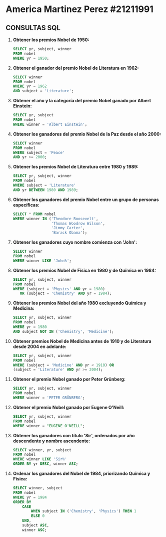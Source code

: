 # America Martinez Perez #21211991

## CONSULTAS SQL

1. **Obtener los premios Nobel de 1950:**  
   ```sql
   SELECT yr, subject, winner
   FROM nobel
   WHERE yr = 1950;
   ```

2. **Obtener el ganador del premio Nobel de Literatura en 1962:**  
   ```sql
   SELECT winner
   FROM nobel
   WHERE yr = 1962
   AND subject = 'Literature';
   ```

3. **Obtener el año y la categoría del premio Nobel ganado por Albert Einstein:**  
   ```sql
   SELECT yr, subject
   FROM nobel
   WHERE winner = 'Albert Einstein';
   ```

4. **Obtener los ganadores del premio Nobel de la Paz desde el año 2000:**  
   ```sql
   SELECT winner
   FROM nobel
   WHERE subject = 'Peace'
   AND yr >= 2000;
   ```

5. **Obtener los premios Nobel de Literatura entre 1980 y 1989:**  
   ```sql
   SELECT yr, subject, winner  
   FROM nobel  
   WHERE subject = 'Literature'  
   AND yr BETWEEN 1980 AND 1989;
   ```

6. **Obtener los ganadores del premio Nobel entre un grupo de personas específicas:**  
   ```sql
   SELECT * FROM nobel
   WHERE winner IN ('Theodore Roosevelt',
                    'Thomas Woodrow Wilson',
                    'Jimmy Carter',
                    'Barack Obama');
   ```

7. **Obtener los ganadores cuyo nombre comienza con 'John':**  
   ```sql
   SELECT winner
   FROM nobel
   WHERE winner LIKE 'John%';
   ```

8. **Obtener los premios Nobel de Física en 1980 y de Química en 1984:**  
   ```sql
   SELECT yr, subject, winner
   FROM nobel
   WHERE (subject = 'Physics' AND yr = 1980)  
      OR (subject = 'Chemistry' AND yr = 1984);
   ```

9. **Obtener los premios Nobel del año 1980 excluyendo Química y Medicina:**  
   ```sql
   SELECT yr, subject, winner
   FROM nobel
   WHERE yr = 1980  
   AND subject NOT IN ('Chemistry', 'Medicine');
   ```

10. **Obtener premios Nobel de Medicina antes de 1910 y de Literatura desde 2004 en adelante:**  
    ```sql
    SELECT yr, subject, winner
    FROM nobel
    WHERE (subject = 'Medicine' AND yr < 1910) OR
    (subject = 'Literature' AND yr >= 2004);
    ```

11. **Obtener el premio Nobel ganado por Peter Grünberg:**  
    ```sql
    SELECT yr, subject, winner
    FROM nobel
    WHERE winner = 'PETER GRÜNBERG';
    ```

12. **Obtener el premio Nobel ganado por Eugene O'Neill:**  
    ```sql
    SELECT yr, subject, winner
    FROM nobel
    WHERE winner = "EUGENE O'NEILL";
    ```

13. **Obtener los ganadores con título 'Sir', ordenados por año descendente y nombre ascendente:**  
    ```sql
    SELECT winner, yr, subject  
    FROM nobel  
    WHERE winner LIKE 'Sir%'  
    ORDER BY yr DESC, winner ASC;
    ```

14. **Ordenar los ganadores del Nobel de 1984, priorizando Química y Física:**  
    ```sql
    SELECT winner, subject  
    FROM nobel
    WHERE yr = 1984  
    ORDER BY
        CASE  
            WHEN subject IN ('Chemistry', 'Physics') THEN 1  
            ELSE 0  
        END,  
        subject ASC,  
        winner ASC;
    ```

